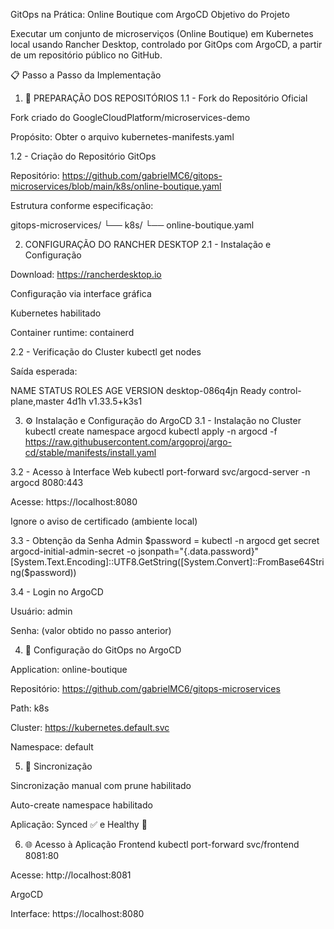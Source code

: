  GitOps na Prática: Online Boutique com ArgoCD
 Objetivo do Projeto

Executar um conjunto de microserviços (Online Boutique) em Kubernetes local usando Rancher Desktop, controlado por GitOps com ArgoCD, a partir de um repositório público no GitHub.

📋 Passo a Passo da Implementação
1. 📁 PREPARAÇÃO DOS REPOSITÓRIOS
1.1 - Fork do Repositório Oficial

Fork criado do GoogleCloudPlatform/microservices-demo

Propósito: Obter o arquivo kubernetes-manifests.yaml

1.2 - Criação do Repositório GitOps

Repositório: https://github.com/gabrielMC6/gitops-microservices/blob/main/k8s/online-boutique.yaml

Estrutura conforme especificação:

gitops-microservices/
└── k8s/
    └── online-boutique.yaml

2.  CONFIGURAÇÃO DO RANCHER DESKTOP
2.1 - Instalação e Configuração

Download: https://rancherdesktop.io

Configuração via interface gráfica

Kubernetes habilitado

Container runtime: containerd

2.2 - Verificação do Cluster
kubectl get nodes


Saída esperada:

NAME              STATUS   ROLES                  AGE    VERSION
desktop-086q4jn   Ready    control-plane,master   4d1h   v1.33.5+k3s1

3. ⚙️ Instalação e Configuração do ArgoCD
3.1 - Instalação no Cluster
kubectl create namespace argocd
kubectl apply -n argocd -f https://raw.githubusercontent.com/argoproj/argo-cd/stable/manifests/install.yaml

3.2 - Acesso à Interface Web
kubectl port-forward svc/argocd-server -n argocd 8080:443


Acesse: https://localhost:8080

Ignore o aviso de certificado (ambiente local)

3.3 - Obtenção da Senha Admin
$password = kubectl -n argocd get secret argocd-initial-admin-secret -o jsonpath="{.data.password}"
[System.Text.Encoding]::UTF8.GetString([System.Convert]::FromBase64String($password))

3.4 - Login no ArgoCD

Usuário: admin

Senha: (valor obtido no passo anterior)

4. 🔄 Configuração do GitOps no ArgoCD

Application: online-boutique

Repositório: https://github.com/gabrielMC6/gitops-microservices

Path: k8s

Cluster: https://kubernetes.default.svc

Namespace: default

5. 🔁 Sincronização

Sincronização manual com prune habilitado

Auto-create namespace habilitado

Aplicação: Synced ✅ e Healthy 💚

6. 🌐 Acesso à Aplicação
Frontend
kubectl port-forward svc/frontend 8081:80


Acesse: http://localhost:8081

ArgoCD

Interface: https://localhost:8080
